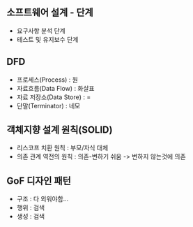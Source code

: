 ## 소프트웨어 설계 - 단계

- 요구사항 분석 단계
- 테스트 및 유지보수 단계

## DFD

- 프로세스(Process) : 원
- 자료흐름(Data Flow) : 화살표
- 자료 저장소(Data Store) : =
- 단말(Terminator) : 네모

## 객체지향 설계 원칙(SOLID)

- 리스코프 치환 원칙 : 부모/자식 대체
- 의존 관계 역전의 원칙 : 의존-변하기 쉬움 -> 변하지 않는것에 의존

## GoF 디자인 패턴

- 구조 : 다 외워야함...
- 행위 : 검색
- 생성 : 검색


